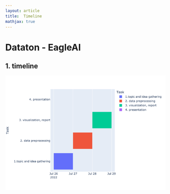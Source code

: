 ```yaml
---
layout: article
title:  Timeline
mathjax: true
---
```


# Dataton - EagleAI  
  
  
## 1. timeline


![gannt](https://raw.githubusercontent.com/danielsun888/danielsun888.github.io/main/_posts/gannt.png "timeline picture")